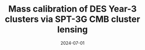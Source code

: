---
title: "Mass calibration of DES Year-3 clusters via SPT-3G CMB cluster lensing"
collection: "publications"
category: "co_papers"
permalink: /publications/2024JCAP07024A
link: https://ui.adsabs.harvard.edu/abs/2024JCAP...07..024A/abstract
date: 2024-07-01
venue: "Journal of Cosmology and Astroparticle Physics"
citation: "Ansarinejad, B., Raghunathan, S., Abbott, T. M. C., et al. (2024), Journal of Cosmology and Astroparticle Physics, 2024, 024."
---